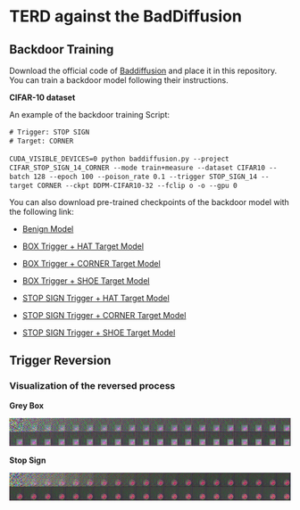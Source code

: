 # TERD against the BadDiffusion

## Backdoor Training

Download the official code of [Baddiffusion](https://github.com/IBM/BadDiffusion) and place it in this repository. You can train a backdoor model following their instructions.

**CIFAR-10 dataset**

An example of the backdoor training Script:
```
# Trigger: STOP SIGN
# Target: CORNER

CUDA_VISIBLE_DEVICES=0 python baddiffusion.py --project CIFAR_STOP_SIGN_14_CORNER --mode train+measure --dataset CIFAR10 --batch 128 --epoch 100 --poison_rate 0.1 --trigger STOP_SIGN_14 --target CORNER --ckpt DDPM-CIFAR10-32 --fclip o -o --gpu 0
```

You can also download pre-trained checkpoints of the backdoor model with the following link:

- [Benign Model]()

- [BOX Trigger + HAT Target Model]()

- [BOX Trigger + CORNER Target Model]()

- [BOX Trigger + SHOE Target Model]()

- [STOP SIGN Trigger + HAT Target Model]()

- [STOP SIGN Trigger + CORNER Target Model]()

- [STOP SIGN Trigger + SHOE Target Model]()


## Trigger Reversion

### Visualization of the reversed process

**Grey Box**

![](./image/reverse_hat.png)

**Stop Sign**

![](./image/reverse_stop_sign.png)
